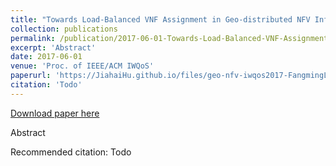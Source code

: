 ```yaml
---
title: "Towards Load-Balanced VNF Assignment in Geo-distributed NFV Infrastructure"
collection: publications
permalink: /publication/2017-06-01-Towards-Load-Balanced-VNF-Assignment-in-Geo-distributed-NFV-Infrastructure
excerpt: 'Abstract'
date: 2017-06-01
venue: 'Proc. of IEEE/ACM IWQoS'
paperurl: 'https://JiahaiHu.github.io/files/geo-nfv-iwqos2017-FangmingLiu.pdf'
citation: 'Todo'
---
```


<a href='https://JiahaiHu.github.io/files/geo-nfv-iwqos2017-FangmingLiu.pdf'>Download paper here</a>

Abstract

Recommended citation: Todo